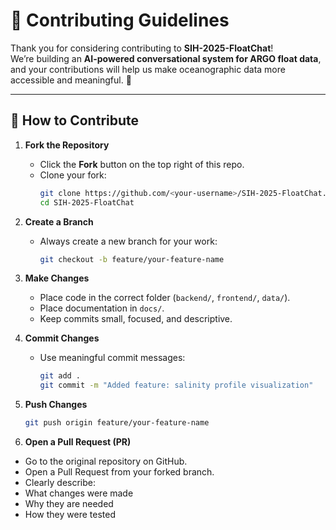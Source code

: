 # 🤝 Contributing Guidelines

Thank you for considering contributing to **SIH-2025-FloatChat**!  
We’re building an **AI-powered conversational system for ARGO float data**, and your contributions will help us make oceanographic data more accessible and meaningful. 🌊

---

## 📌 How to Contribute

1. **Fork the Repository**
   - Click the **Fork** button on the top right of this repo.
   - Clone your fork:
     ```bash
     git clone https://github.com/<your-username>/SIH-2025-FloatChat.git
     cd SIH-2025-FloatChat
     ```

2. **Create a Branch**
   - Always create a new branch for your work:
     ```bash
     git checkout -b feature/your-feature-name
     ```

3. **Make Changes**
   - Place code in the correct folder (`backend/`, `frontend/`, `data/`).
   - Place documentation in `docs/`.
   - Keep commits small, focused, and descriptive.

4. **Commit Changes**
   - Use meaningful commit messages:
     ```bash
     git add .
     git commit -m "Added feature: salinity profile visualization"
     ```

5. **Push Changes**
   ```bash
   git push origin feature/your-feature-name

6. **Open a Pull Request (PR)**

- Go to the original repository on GitHub.
- Open a Pull Request from your forked branch.
- Clearly describe:
- What changes were made
- Why they are needed
- How they were tested